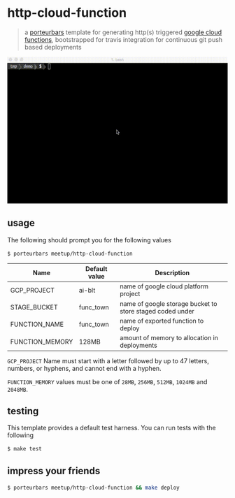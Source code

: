 # http-cloud-function

> a [porteurbars](https://github.com/softprops/porteurbars) template for generating http(s) triggered [google cloud functions](https://cloud.google.com/functions/), bootstrapped for travis integration for continuous git push based deployments

![demo.gif](demo.gif)

## usage

The following should prompt you for the following values

```bash
$ porteurbars meetup/http-cloud-function
```

| Name            | Default value | Description                                               |
|-----------------|---------------|-----------------------------------------------------------|
| GCP_PROJECT     | ai-blt        | name of google cloud platform project                     |
| STAGE_BUCKET    | func_town     | name of google storage bucket to store staged coded under |
| FUNCTION_NAME   | func_town     | name of exported function to deploy                       |
| FUNCTION_MEMORY | 128MB         | amount of memory to allocation in deployments             |


`GCP_PROJECT` Name must start with a letter followed by up to 47 letters, numbers, or hyphens, and cannot end with a hyphen.

`FUNCTION_MEMORY` values must be one of `28MB`, `256MB`, `512MB`, `1024MB` and `2048MB`.

## testing

This template provides a default test harness. You can run tests with the following

```bash
$ make test
```

## impress your friends

```bash
$ porteurbars meetup/http-cloud-function && make deploy
```
